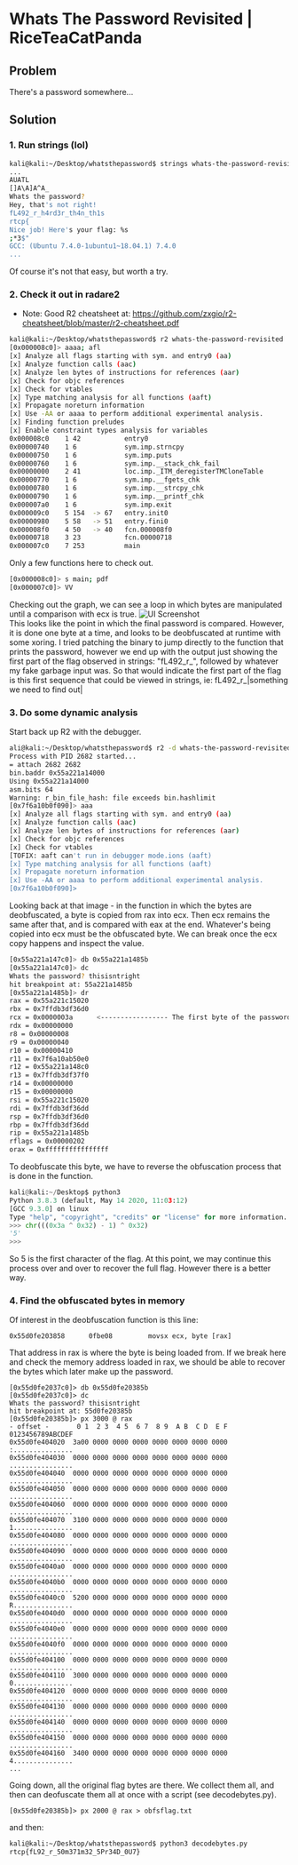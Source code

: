 # Whats The Password Revisited | RiceTeaCatPanda
## Problem
There's a password somewhere...

## Solution
### 1. Run strings (lol)
```bash
kali@kali:~/Desktop/whatsthepassword$ strings whats-the-password-revisited 
...
AUATL
[]A\A]A^A_
Whats the password? 
Hey, that's not right!
fL492_r_h4rd3r_th4n_th1s
rtcp{
Nice job! Here's your flag: %s
;*3$"
GCC: (Ubuntu 7.4.0-1ubuntu1~18.04.1) 7.4.0
...
```
Of course it's not that easy, but worth a try.

### 2. Check it out in radare2
 - Note: Good R2 cheatsheet at: https://github.com/zxgio/r2-cheatsheet/blob/master/r2-cheatsheet.pdf

 ```bash
 kali@kali:~/Desktop/whatsthepassword$ r2 whats-the-password-revisited 
[0x000008c0]> aaaa; afl
[x] Analyze all flags starting with sym. and entry0 (aa)
[x] Analyze function calls (aac)
[x] Analyze len bytes of instructions for references (aar)
[x] Check for objc references
[x] Check for vtables
[x] Type matching analysis for all functions (aaft)
[x] Propagate noreturn information
[x] Use -AA or aaaa to perform additional experimental analysis.
[x] Finding function preludes
[x] Enable constraint types analysis for variables
0x000008c0    1 42           entry0
0x00000740    1 6            sym.imp.strncpy
0x00000750    1 6            sym.imp.puts
0x00000760    1 6            sym.imp.__stack_chk_fail
0x00000000    2 41           loc.imp._ITM_deregisterTMCloneTable
0x00000770    1 6            sym.imp.__fgets_chk
0x00000780    1 6            sym.imp.__strcpy_chk
0x00000790    1 6            sym.imp.__printf_chk
0x000007a0    1 6            sym.imp.exit
0x000009c0    5 154  -> 67   entry.init0
0x00000980    5 58   -> 51   entry.fini0
0x000008f0    4 50   -> 40   fcn.000008f0
0x00000718    3 23           fcn.00000718
0x000007c0    7 253          main
```
Only a few functions here to check out.

```bash
[0x000008c0]> s main; pdf
[0x000007c0]> VV
```

Checking out the graph, we can see a loop in which bytes are manipulated until a comparison with ecx is true.
![UI Screenshot](_HaX0r/00b%20-%20Staging/___Writeups/Reverse_Engineering/REV_whatsthepassword/graph.jpg)  
This looks like the point in which the final password is compared. However, it is done one byte at a time, and looks to be deobfuscated at runtime with some xoring. I tried patching the binary to jump directly to the function that prints the password, however we end up with the output just showing the first part of the flag observed in strings: "fL492_r_", followed by whatever my fake garbage input was. So that would indicate the first part of the flag is this first sequence that could be viewed in strings, ie: fL492_r_|something we need to find out|


### 3. Do some dynamic analysis
Start back up R2 with the debugger.
```bash
ali@kali:~/Desktop/whatsthepassword$ r2 -d whats-the-password-revisited 
Process with PID 2682 started...
= attach 2682 2682
bin.baddr 0x55a221a14000
Using 0x55a221a14000
asm.bits 64
Warning: r_bin_file_hash: file exceeds bin.hashlimit
[0x7f6a10b0f090]> aaa
[x] Analyze all flags starting with sym. and entry0 (aa)
[x] Analyze function calls (aac)
[x] Analyze len bytes of instructions for references (aar)
[x] Check for objc references
[x] Check for vtables
[TOFIX: aaft can't run in debugger mode.ions (aaft)
[x] Type matching analysis for all functions (aaft)
[x] Propagate noreturn information
[x] Use -AA or aaaa to perform additional experimental analysis.
[0x7f6a10b0f090]> 
```

Looking back at that image - in the function in which the bytes are deobfuscated, a byte is copied from rax into ecx. Then ecx remains the same after that, and is compared with eax at the end. Whatever's being copied into ecx must be the obfuscated byte. We can break once the ecx copy happens and inspect the value.
```bash
[0x55a221a147c0]> db 0x55a221a1485b
[0x55a221a147c0]> dc
Whats the password? thisisntright
hit breakpoint at: 55a221a1485b
[0x55a221a1485b]> dr
rax = 0x55a221c15020
rbx = 0x7ffdb3df36d0
rcx = 0x0000003a      <----------------- The first byte of the password
rdx = 0x00000000
r8 = 0x00000008
r9 = 0x00000040
r10 = 0x00000410
r11 = 0x7f6a10ab50e0
r12 = 0x55a221a148c0
r13 = 0x7ffdb3df37f0
r14 = 0x00000000
r15 = 0x00000000
rsi = 0x55a221c15020
rdi = 0x7ffdb3df36dd
rsp = 0x7ffdb3df36d0
rbp = 0x7ffdb3df36dd
rip = 0x55a221a1485b
rflags = 0x00000202
orax = 0xffffffffffffffff
```

To deobfuscate this byte, we have to reverse the obfuscation process that is done in the function.
```python
kali@kali:~/Desktop$ python3
Python 3.8.3 (default, May 14 2020, 11:03:12) 
[GCC 9.3.0] on linux
Type "help", "copyright", "credits" or "license" for more information.
>>> chr(((0x3a ^ 0x32) - 1) ^ 0x32)
'5'
>>>
```
So 5 is the first character of the flag. At this point, we may continue this process over and over to recover the full flag. However there is a better way.

### 4. Find the obfuscated bytes in memory
Of interest in the deobfuscation function is this line:
```
0x55d0fe203858      0fbe08         movsx ecx, byte [rax]
```
That address in rax is where the byte is being loaded from. If we break here and check the memory address loaded in rax, we should be able to recover the bytes which later make up the password.
```
[0x55d0fe2037c0]> db 0x55d0fe20385b
[0x55d0fe2037c0]> dc
Whats the password? thisisntright
hit breakpoint at: 55d0fe20385b
[0x55d0fe20385b]> px 3000 @ rax
- offset -       0 1  2 3  4 5  6 7  8 9  A B  C D  E F  0123456789ABCDEF
0x55d0fe404020  3a00 0000 0000 0000 0000 0000 0000 0000  :...............                                                                                                              
0x55d0fe404030  0000 0000 0000 0000 0000 0000 0000 0000  ................
0x55d0fe404040  0000 0000 0000 0000 0000 0000 0000 0000  ................
0x55d0fe404050  0000 0000 0000 0000 0000 0000 0000 0000  ................
0x55d0fe404060  0000 0000 0000 0000 0000 0000 0000 0000  ................
0x55d0fe404070  3100 0000 0000 0000 0000 0000 0000 0000  1...............
0x55d0fe404080  0000 0000 0000 0000 0000 0000 0000 0000  ................
0x55d0fe404090  0000 0000 0000 0000 0000 0000 0000 0000  ................
0x55d0fe4040a0  0000 0000 0000 0000 0000 0000 0000 0000  ................
0x55d0fe4040b0  0000 0000 0000 0000 0000 0000 0000 0000  ................
0x55d0fe4040c0  5200 0000 0000 0000 0000 0000 0000 0000  R...............
0x55d0fe4040d0  0000 0000 0000 0000 0000 0000 0000 0000  ................
0x55d0fe4040e0  0000 0000 0000 0000 0000 0000 0000 0000  ................
0x55d0fe4040f0  0000 0000 0000 0000 0000 0000 0000 0000  ................
0x55d0fe404100  0000 0000 0000 0000 0000 0000 0000 0000  ................
0x55d0fe404110  3000 0000 0000 0000 0000 0000 0000 0000  0...............
0x55d0fe404120  0000 0000 0000 0000 0000 0000 0000 0000  ................
0x55d0fe404130  0000 0000 0000 0000 0000 0000 0000 0000  ................
0x55d0fe404140  0000 0000 0000 0000 0000 0000 0000 0000  ................
0x55d0fe404150  0000 0000 0000 0000 0000 0000 0000 0000  ................
0x55d0fe404160  3400 0000 0000 0000 0000 0000 0000 0000  4...............
...
```
Going down, all the original flag bytes are there. We collect them all, and then can deofuscate them all at once with a script (see decodebytes.py).

```
[0x55d0fe20385b]> px 2000 @ rax > obfsflag.txt
```
and then:
```bash
kali@kali:~/Desktop/whatsthepassword$ python3 decodebytes.py 
rtcp{fL92_r_50m371m32_5Pr34D_0U7}
```
